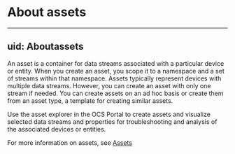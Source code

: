 # About assets

---
uid: Aboutassets
---

An asset is a container for data streams associated with a particular device or entity. When you create an asset, you scope it to a namespace and a set of streams within that namespace. Assets typically represent devices with multiple data streams. However, you can create an asset with only one stream if needed. 
You can create assets on an ad hoc basis or create them from an asset type, a template for creating similar assets.

Use the asset explorer in the OCS Portal to create assets and visualize selected data streams and properties for troubleshooting and analysis of the associated devices or entities.

For more information on assets, see [Assets](xref:WhatOCSdoes#assets)
